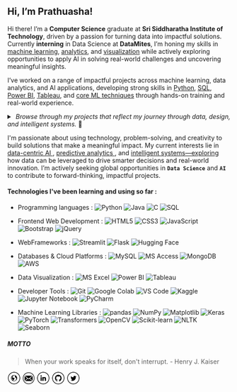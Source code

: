 ## Hi, I’m Prathuasha!

Hi there! I’m a **Computer Science** graduate at **Sri Siddharatha Institute of Technology**, driven by a passion for turning data into impactful solutions. Currently **interning** in Data Science at **DataMites**, I’m honing my skills in <ins>machine learning</ins>, <ins>analytics</ins>, and <ins>visualization</ins> while actively exploring opportunities to apply AI in solving real-world challenges and uncovering meaningful insights.

I’ve worked on a range of impactful projects across machine learning, data analytics, and AI applications, developing strong skills in <ins>Python</ins>, <ins>SQL</ins>, <ins>Power BI</ins>, <ins>Tableau</ins>, and <ins>core ML techniques</ins> through hands-on training and real-world experience.
<details>
  <summary><i> &nbsp;Browse through my projects that reflect my journey through data, design, and intelligent systems. </i>👀 </summary>

  <br />
  <p>
     <a href="https://github.com/PrathuashaKB/ASR-Using-Deep-Learning">
      <img align="center" src="https://github-readme-stats-git-masterrstaa-rickstaa.vercel.app/api/pin/?username=PrathuashaKB&repo=ASR-Using-Deep-Learning&theme=radical"/>
    </a>
    <a href="https://github.com/PrathuashaKB/Detection-Of-ASD">
      <img align="center" src="https://github-readme-stats-git-masterrstaa-rickstaa.vercel.app/api/pin/?username=PrathuashaKB&repo=Detection-Of-ASD&theme=radical"/>
    </a>
    <a href="https://github.com/PrathuashaKB/MALDEFENDER-A-Malware-Detection-System">
      <img align="center" src="https://github-readme-stats-git-masterrstaa-rickstaa.vercel.app/api/pin/?username=PrathuashaKB&repo=MALDEFENDER-A-Malware-Detection-System&theme=radical"/>
    </a>
  </p>
</details>

I'm passionate about using technology, problem-solving, and creativity to build solutions that make a meaningful impact. My current interests lie in <ins>data-centric AI </ins>,  <ins>predictive analytics </ins>, and  <ins>intelligent systems—exploring </ins> how data can be leveraged to drive smarter decisions and real-world innovation. I’m actively seeking global opportunities in **`Data Science`** and **`AI`** to contribute to forward-thinking, impactful projects.

#### Technologies I've been learning and using so far :
 - Programming languages :
![Python](https://img.shields.io/badge/-Python-000000?style=flat-square&logo=python&logoColor=F7BD2F)
![Java](https://img.shields.io/badge/-Java-000000?style=flat-square&logo=openjdk&logoColor=007396)
![C](https://img.shields.io/badge/-C-000000?style=flat-square&logo=c&logoColor=A8B9CC)
![SQL](https://img.shields.io/badge/-SQL-000000?style=flat-square&logo=mysql&logoColor=4479A1)

 - Frontend Web Development :
![HTML5](https://img.shields.io/badge/-HTML5-000000?style=flat-square&logo=html5&logoColor=E34F26)
![CSS3](https://img.shields.io/badge/-CSS3-000000?style=flat-square&logo=css3&logoColor=1572B6)
![JavaScript](https://img.shields.io/badge/-JavaScript-000000?style=flat-square&logo=javascript&logoColor=F7DF1E)
![Bootstrap](https://img.shields.io/badge/-Bootstrap-000000?style=flat-square&logo=bootstrap&logoColor=7952B3)
![jQuery](https://img.shields.io/badge/-jQuery-000000?style=flat-square&logo=jquery&logoColor=0769AD)

 - WebFrameworks :
![Streamlit](https://img.shields.io/badge/-Streamlit-000000?style=flat-square&logo=streamlit&logoColor=FF4B4B)
![Flask](https://img.shields.io/badge/-Flask-000000?style=flat-square&logo=flask&logoColor=ffffff)
![Hugging Face](https://img.shields.io/badge/-HuggingFace-000000?style=flat-square&logo=huggingface&logoColor=FFD21F)

 - Databases & Cloud Platforms :
![MySQL](https://img.shields.io/badge/-MySQL-000000?style=flat-square&logo=mysql&logoColor=4479A1)
![MS Access](https://img.shields.io/badge/-MS%20Access-000000?style=flat-square&logo=microsoft-access&logoColor=A4373A)
![MongoDB](https://img.shields.io/badge/-MongoDB-000000?style=flat-square&logo=mongodb&logoColor=47A248)
![AWS](https://img.shields.io/badge/AWS-Cloud-000000?style=flat-square&logo=amazonaws&logoColor=FF9900)

 -  Data Visualization : 
![MS Excel](https://img.shields.io/badge/-MS%20Excel-000000?style=flat-square&logo=microsoft-excel&logoColor=217346)
![Power BI](https://img.shields.io/badge/-Power%20BI-000000?style=flat-square&logo=power-bi&logoColor=F2C811)
![Tableau](https://img.shields.io/badge/-Tableau-000000?style=flat-square&logo=tableau&logoColor=E97627)

 - Developer Tools :
![Git](https://img.shields.io/badge/-Git-000000?style=flat-square&logo=git&logoColor=F05032)
![Google Colab](https://img.shields.io/badge/-Google%20Colab-000000?style=flat-square&logo=googlecolab&logoColor=F9AB00)
![VS Code](https://img.shields.io/badge/-VS%20Code-000000?style=flat-square&logo=visualstudiocode&logoColor=007ACC)
![Kaggle](https://img.shields.io/badge/-Kaggle-000000?style=flat-square&logo=kaggle&logoColor=20BEFF)
![Jupyter Notebook](https://img.shields.io/badge/-Jupyter-000000?style=flat-square&logo=jupyter&logoColor=F37626)
![PyCharm](https://img.shields.io/badge/-PyCharm-000000?style=flat-square&logo=pycharm&logoColor=31A8FF)

 - Machine Learning Libraries :
![pandas](https://img.shields.io/badge/-pandas-000000?style=flat-square&logo=pandas&logoColor=white)
![NumPy](https://img.shields.io/badge/-NumPy-000000?style=flat-square&logo=numpy&logoColor=white)
![Matplotlib](https://img.shields.io/badge/-Matplotlib-000000?style=flat-square&logo=matplotlib&logoColor=white)
![Keras](https://img.shields.io/badge/-Keras-000000?style=flat-square&logo=keras&logoColor=D00000)
![PyTorch](https://img.shields.io/badge/-PyTorch-000000?style=flat-square&logo=pytorch&logoColor=EE4C2C)
![Transformers](https://img.shields.io/badge/-Transformers-000000?style=flat-square&logo=huggingface&logoColor=FFD21F)
![OpenCV](https://img.shields.io/badge/-OpenCV-000000?style=flat-square&logo=opencv&logoColor=white)
![Scikit-learn](https://img.shields.io/badge/-Scikit--learn-000000?style=flat-square&logo=scikitlearn&logoColor=F7931E)
![NLTK](https://img.shields.io/badge/-NLTK-000000?style=flat-square&logo=python&logoColor=white)
![Seaborn](https://img.shields.io/badge/-Seaborn-000000?style=flat-square&logo=python&logoColor=white)

##### MOTTO

> When your work speaks for itself, don't interrupt. - Henry J. Kaiser

<a href="https://prathuashakb.github.io/" target="_blank"><img src="https://github.com/PrathuashaKB/PrathuashaKB/blob/main/icons/www.png" alt="Portfolio" width="30"></a>
<a href="mailto:prathuasharao2017@gmail.com"><img src="https://github.com/PrathuashaKB/PrathuashaKB/blob/main/icons/mail.png" alt="Mail" width="28"></a>
<a href="https://www.linkedin.com/in/prathuasha-k-b-2k2/" target="_blank"><img src="https://github.com/PrathuashaKB/PrathuashaKB/blob/main/icons/in.png" alt="LinkedIn" width="30"></a>
<a href="https://github.com/PrathuashaKB" target="_blank"><img src="https://github.com/PrathuashaKB/PrathuashaKB/blob/main/icons/git.png" alt="GitHub" width="30"></a>
<a href="https://x.com/PrathuashaKB" target="_blank"><img src="https://github.com/PrathuashaKB/PrathuashaKB/blob/main/icons/tw.png" alt="Twitter" width="30"></a>

